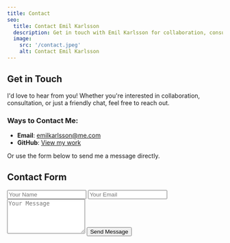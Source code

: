 ```yaml
---
title: Contact
seo:
  title: Contact Emil Karlsson
  description: Get in touch with Emil Karlsson for collaboration, consultation, or inquiries about projects and data engineering.
  image:
    src: '/contact.jpeg'
    alt: Contact Emil Karlsson
---
```


## Get in Touch

I'd love to hear from you! Whether you're interested in collaboration, consultation, or just a friendly chat, feel free to reach out.

### Ways to Contact Me:

- **Email**: [emilkarlsson@me.com](mailto:emilkarlsson@me.com)
- **GitHub**: [View my work](https://github.com/emilingemarkarlsson)

Or use the form below to send me a message directly.

## Contact Form

<form action="https://formsubmit.co/emilkarlsson@me.com" method="POST" class="mt-8">
  <div class="flex flex-col gap-4">
    <input type="text" name="name" placeholder="Your Name" required class="px-4 py-2 border rounded" />
    <input type="email" name="email" placeholder="Your Email" required class="px-4 py-2 border rounded" />
    <textarea name="message" placeholder="Your Message" rows="5" required class="px-4 py-2 border rounded"></textarea>
    <button type="submit" class="button-default">Send Message</button>
  </div>
</form>

<script type="application/ld+json">
{
  "@context": "https://schema.org",
  "@type": "ContactPage",
  "mainEntity": {
    "@type": "Person",
    "name": "Emil Karlsson",
    "url": "https://www.emilingemarkarlsson.com/contact",
    "email": "mailto:emilkarlsson@me.com",
    "address": {
      "@type": "PostalAddress",
      "addressLocality": "Nacka",
      "addressRegion": "Stockholm"
    },
    "sameAs": [
      "https://github.com/emilingemarkarlsson"
    ]
  }
}
</script>
